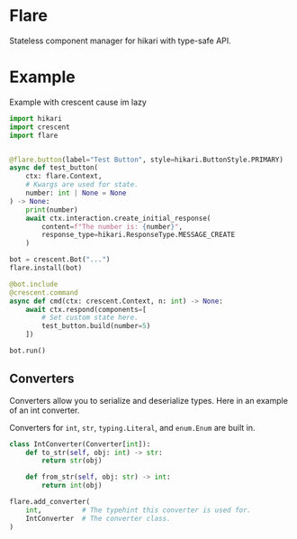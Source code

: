 # Flare

Stateless component manager for hikari with type-safe API.


# Example
Example with crescent cause im lazy

```python
import hikari
import crescent
import flare


@flare.button(label="Test Button", style=hikari.ButtonStyle.PRIMARY)
async def test_button(
    ctx: flare.Context,
    # Kwargs are used for state.
    number: int | None = None
) -> None:
    print(number)
    await ctx.interaction.create_initial_response(
        content=f"The number is: {number}",
        response_type=hikari.ResponseType.MESSAGE_CREATE
    )

bot = crescent.Bot("...")
flare.install(bot)

@bot.include
@crescent.command
async def cmd(ctx: crescent.Context, n: int) -> None:
    await ctx.respond(components=[
        # Set custom state here.
        test_button.build(number=5)
    ])

bot.run()
```

## Converters

Converters allow you to serialize and deserialize types.
Here in an example of an int converter.

Converters for `int`, `str`, `typing.Literal`, and `enum.Enum` are built in.

```python
class IntConverter(Converter[int]):
    def to_str(self, obj: int) -> str:
        return str(obj)

    def from_str(self, obj: str) -> int:
        return int(obj)

flare.add_converter(
    int,          # The typehint this converter is used for.
    IntConverter  # The converter class.
)
```
